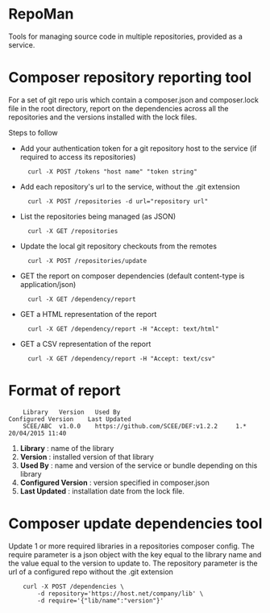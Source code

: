 # RepoMan

Tools for managing source code in multiple repositories, provided as a service.

# Composer repository reporting tool

For a set of git repo uris which contain a composer.json and composer.lock file in the root directory, report on the dependencies across all the repositories and the versions installed with the lock files.

Steps to follow

* Add your authentication token for a git repository host to the service (if required to access its repositories)

        curl -X POST /tokens "host name" "token string"
        
* Add each repository's url to the service, without the .git extension 
 
        curl -X POST /repositories -d url="repository url"

* List the repositories being managed (as JSON)

        curl -X GET /repositories

* Update the local git repository checkouts from the remotes

        curl -X POST /repositories/update

* GET the report on composer dependencies (default content-type is application/json)

        curl -X GET /dependency/report
        
* GET a HTML representation of the report
        
        curl -X GET /dependency/report -H "Accept: text/html"
        
* GET a CSV representation of the report

        curl -X GET /dependency/report -H "Accept: text/csv"
        
        
# Format of report
        
        Library	  Version	Used By                                Configured Version	 Last Updated
        SCEE/ABC  v1.0.0	https://github.com/SCEE/DEF:v1.2.2     1.*	                20/04/2015 11:40


1. **Library** : name of the library
2. **Version** : installed version of that library
3. **Used By** : name and version of the service or bundle depending on this library 
4. **Configured Version** : version specified in composer.json
5. **Last Updated** : installation date from the lock file.


# Composer update dependencies tool

Update 1 or more required libraries in a repositories composer config. 
The require parameter is a json object with the key equal to the library name and the value equal to the version to update to.
The repository parameter is the url of a configured repo without the .git extension

        curl -X POST /dependencies \
            -d repository='https://host.net/company/lib' \
            -d require='{"lib/name":"version"}'
